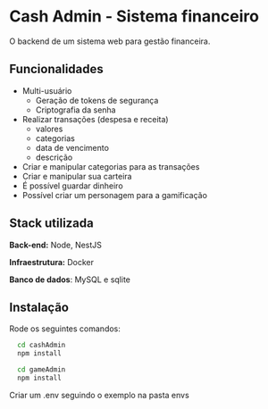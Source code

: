 
# Cash Admin - Sistema financeiro

O backend de um sistema web para gestão financeira.


## Funcionalidades

- Multi-usuário
    - Geração de tokens de segurança
    - Criptografia da senha
- Realizar transações (despesa e receita)
    - valores
    - categorias
    - data de vencimento
    - descrição
- Criar e manipular categorias para as transações
- Criar e manipular sua carteira
- É possível guardar dinheiro
- Possível criar um personagem para a gamificação


## Stack utilizada

**Back-end:** Node, NestJS

**Infraestrutura:** Docker

**Banco de dados**: MySQL e sqlite


## Instalação

Rode os seguintes comandos:

```bash
  cd cashAdmin
  npm install

  cd gameAdmin
  npm install
```

Criar um .env seguindo o exemplo na pasta envs
